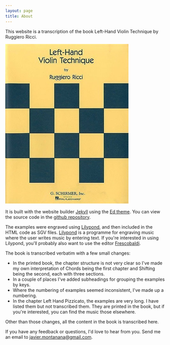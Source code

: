 ```yaml
---
layout: page
title: About
---
```


This website is a transcription of the book Left-Hand Violin Technique by Ruggiero Ricci. 

![Book cover](assets/book-cover.jpg)

It is built with the website builder [Jekyll](https://jekyllrb.com) using the [Ed theme](https://minicomp.github.io/ed/). You can view the source code in the [github repository](https://github.com/javiermontanana/ricci-left-hand). 

The examples were engraved using [Lilypond](https://lilypond.org/), and then included in the HTML code as SGV files. [Lilypond](https://lilypond.org/) is a programme for engraving music where the user writes music by entering text. If you're interested in using Lilypond, you'll probably also want to use the editor [Frescobaldi](https://www.frescobaldi.org/).


The book is transcribed verbatim with a few small changes: 

- In the printed book, the chapter structure is not very clear so I've made my own interpretation of Chords being the first chapter and Shifting being the second, each with three sections. 
- In a couple of places I've added subheadings for grouping the examples by keys. 
- Where the numbering of examples seemed inconsistent, I've made up a numbering. 
- In the chapter Left Hand Pizzicato, the examples are very long. I have listed them but not transcribed them. They are printed in the book, but if you're interested, you can find the music those elsewhere. 

Other than those changes, all the content in the book is transcribed here. 

If you have any feedback or questions, I'd love to hear from you. Send me an email to [javier.montanana@gmail.com](mailto:javier.montanana@gmail.com).
